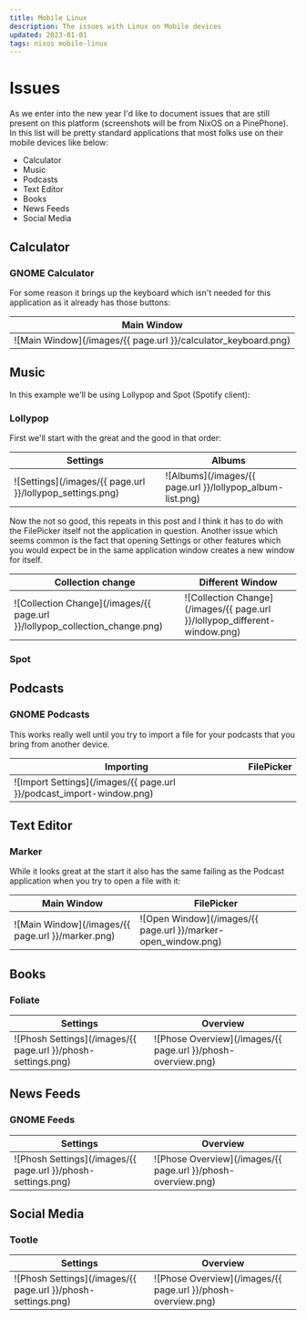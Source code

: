 ```yaml
---
title: Mobile Linux
description: The issues with Linux on Mobile devices
updated: 2023-01-01
tags: nixos mobile-linux
---
```


# Issues

As we enter into the new year I'd like to document issues that are still present on this platform (screenshots will be from NixOS on a PinePhone). In this list will be pretty standard applications that most folks use on their mobile devices like below:

- Calculator
- Music
- Podcasts
- Text Editor
- Books
- News Feeds
- Social Media

## Calculator

### GNOME Calculator

For some reason it brings up the keyboard which isn't needed for this application as it already has those buttons:

| Main Window |
| ----------- |
| ![Main Window](/images/{{ page.url }}/calculator_keyboard.png) |

## Music

In this example we'll be using Lollypop and Spot (Spotify client):

### Lollypop

First we'll start with the great and the good in that order:

| Settings | Albums |
| -------- | ------ |
![Settings](/images/{{ page.url }}/lollypop_settings.png)| ![Albums](/images/{{ page.url }}/lollypop_album-list.png) |

Now the not so good, this repeats in this post and I think it has to do with the FilePicker itself not the application in question. Another issue which seems common is the fact that opening Settings or other features which you would expect be in the same application window creates a new window for itself.

| Collection change | Different Window |
| ----------------- | ---------------- |
| ![Collection Change](/images/{{ page.url }}/lollypop_collection_change.png) | ![Collection Change](/images/{{ page.url }}/lollypop_different-window.png) |

### Spot

## Podcasts

### GNOME Podcasts

This works really well until you try to import a file for your podcasts that you bring from another device.

| Importing | FilePicker |
| --------- | ---------- |
| ![Import Settings](/images/{{ page.url }}/podcast_import-window.png) |

## Text Editor

### Marker

While it looks great at the start it also has the same failing as the Podcast application when you try to open a file with it:

| Main Window | FilePicker |
| ----------- | ---------- |
| ![Main Window](/images/{{ page.url }}/marker.png) | ![Open Window](/images/{{ page.url }}/marker-open_window.png) |

## Books

### Foliate

| Settings | Overview |
| -------- | -------- |
| ![Phosh Settings](/images/{{ page.url }}/phosh-settings.png) | ![Phose Overview](/images/{{ page.url }}/phosh-overview.png) |

## News Feeds

### GNOME Feeds

| Settings | Overview |
| -------- | -------- |
| ![Phosh Settings](/images/{{ page.url }}/phosh-settings.png) | ![Phose Overview](/images/{{ page.url }}/phosh-overview.png) |

## Social Media

### Tootle

| Settings | Overview |
| -------- | -------- |
| ![Phosh Settings](/images/{{ page.url }}/phosh-settings.png) | ![Phose Overview](/images/{{ page.url }}/phosh-overview.png) |
